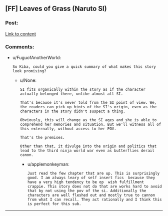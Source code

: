 ## [FF] Leaves of Grass (Naruto SI)

### Post:

[Link to content](https://forums.sufficientvelocity.com/threads/leaves-of-grass-naruto-si.28246/)

### Comments:

- u/FuguofAnotherWorld:
  ```
  So Kiba, could you give a quick summary of what makes this story look promising?
  ```

  - u/None:
    ```
    SI fits organically within the story as if the character actually belonged there, unlike almost all SI.

    That's because it's never told from the SI point of view. We, the readers can pick up hints of the SI's origin, even as the characters in the story didn't suspect a thing.

    Obviously, this will change as the SI ages and she is able to comprehend her memories and situation. But we'll witness all of this externally, without access to her POV.

    That's the premises.

    Other than that, it divulge into the origin and politics that lead to the third ninja world war even as butterflies derail canon.
    ```

    - u/applemonkeyman:
      ```
      Just read the few chapter that are up. This is surprisingly good. I am always leary of self insert fics  because they have a very high tendency to be op  wish fulfillment crappie. This story does not do that are works hard to avoid that by not using the pov of the si. Additionally the characters are well fleshed out and mostly true to cannon from what I can recall. They act rationally and I think this is perfect for this sub.
      ```

---

